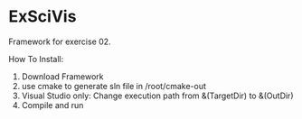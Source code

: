 ExSciVis
===========

Framework for exercise 02.

How To Install:
1. Download Framework
2. use cmake to generate sln file in /root/cmake-out
3. Visual Studio only: Change execution path from &(TargetDir) to &(OutDir)
4. Compile and run
